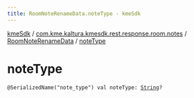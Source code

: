 ```yaml
---
title: RoomNoteRenameData.noteType - kmeSdk
---
```


[kmeSdk](../../index.html) / [com.kme.kaltura.kmesdk.rest.response.room.notes](../index.html) / [RoomNoteRenameData](index.html) / [noteType](./note-type.html)

# noteType

`@SerializedName("note_type") val noteType: `[`String`](https://kotlinlang.org/api/latest/jvm/stdlib/kotlin/-string/index.html)`?`
